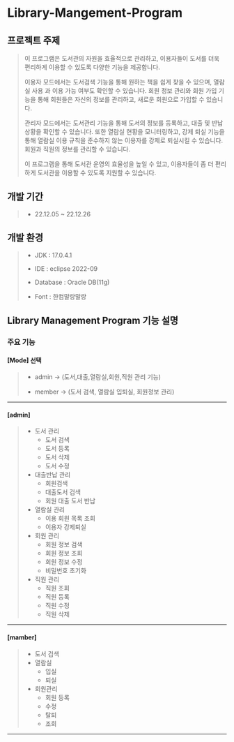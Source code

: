 # Library-Mangement-Program

## 프로젝트 주제

> 이 프로그램은 도서관의 자원을 효율적으로 관리하고, 이용자들이 도서를 더욱 편리하게 이용할 수 있도록 다양한 기능을 제공합니다.
>
>이용자 모드에서는 도서검색 기능을 통해 원하는 책을 쉽게 찾을 수 있으며, 열람실 사용 과 이용 가능 여부도 확인할 수 있습니다. 회원 정보 관리와 회원 가입 기능을 통해 회원들은 자신의 정보를 관리하고, 새로운 회원으로 가입할 수 있습니다.
>
>관리자 모드에서는 도서관리 기능을 통해 도서의 정보를 등록하고, 대출 및 반납 상황을 확인할 수 있습니다. 또한 열람실 현황을 모니터링하고, 강제 퇴실 기능을 통해 열람실 이용 규칙을 준수하지 않는 이용자를 강제로 퇴실시킬 수 있습니다. 회원과 직원의 정보를 관리할 수 있습니다.
>
>이 프로그램을 통해 도서관 운영의 효율성을 높일 수 있고, 이용자들이 좀 더 편리하게 도서관을 이용할 수 있도록 지원할 수 있습니다.

## 개발 기간

>- 22.12.05 ~ 22.12.26 

## 개발 환경

>- JDK : 17.0.4.1 
>
>- IDE : eclipse 2022-09  
>
>- Database : Oracle DB(11g) 
>
>- Font : 한컴말랑말랑

## Library Management Program 기능 설명

### 주요 기능

#### [Mode] 선택
>
>- admin  -> (도서,대출,열람실,회원,직원 관리 기능) 
>    
>- member -> (도서 검색, 열람실 입퇴실, 회원정보 관리) 
>   
-------------------------------------------------------
#### [admin]
>
>- 도서 관리  
>   - 도서 검색    
  >   - 도서 등록    
  >   - 도서 삭제  
  >   - 도서 수정  
>- 대출반납 관리  
  >   - 회원검색  
  >   - 대출도서 검색   
  >   - 회원 대출 도서 반납 
>- 열람실 관리 
  >   - 이용 회원 목록 조회 
  >   - 이용자 강제퇴실 
>- 회원 관리 
  >    - 회원 정보 검색 
  >    - 회원 정보 조회
  >    - 회원 정보 수정
  >   - 비밀번호 초기화
>- 직원 관리
  >    - 직원 조회 
  >    - 직원 등록
  >    - 직원 수정
  >    - 직원 삭제
-------------------------------------------------------
#### [mamber]
>
>- 도서 검색
>- 열람실
  >   - 입실
  >   - 퇴실
>- 회원관리
  >   - 회원 등록
  >    - 수정
  >   - 탈퇴
  >    - 조회
-------------------------------------------------------  
